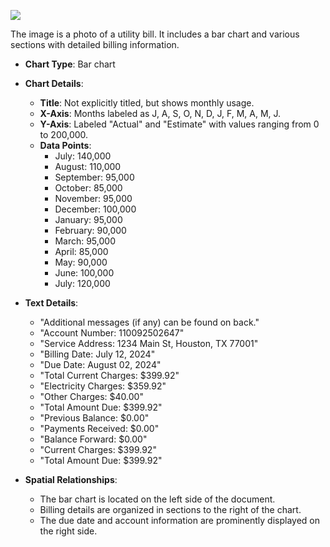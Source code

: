 ![](images/img-0.jpeg)

The image is a photo of a utility bill. It includes a bar chart and various sections with detailed billing information.

- **Chart Type**: Bar chart
- **Chart Details**:
  - **Title**: Not explicitly titled, but shows monthly usage.
  - **X-Axis**: Months labeled as J, A, S, O, N, D, J, F, M, A, M, J.
  - **Y-Axis**: Labeled "Actual" and "Estimate" with values ranging from 0 to 200,000.
  - **Data Points**: 
    - July: 140,000
    - August: 110,000
    - September: 95,000
    - October: 85,000
    - November: 95,000
    - December: 100,000
    - January: 95,000
    - February: 90,000
    - March: 95,000
    - April: 85,000
    - May: 90,000
    - June: 100,000
    - July: 120,000

- **Text Details**:
  - "Additional messages (if any) can be found on back."
  - "Account Number: 110092502647"
  - "Service Address: 1234 Main St, Houston, TX 77001"
  - "Billing Date: July 12, 2024"
  - "Due Date: August 02, 2024"
  - "Total Current Charges: $399.92"
  - "Electricity Charges: $359.92"
  - "Other Charges: $40.00"
  - "Total Amount Due: $399.92"
  - "Previous Balance: $0.00"
  - "Payments Received: $0.00"
  - "Balance Forward: $0.00"
  - "Current Charges: $399.92"
  - "Total Amount Due: $399.92"

- **Spatial Relationships**:
  - The bar chart is located on the left side of the document.
  - Billing details are organized in sections to the right of the chart.
  - The due date and account information are prominently displayed on the right side.
